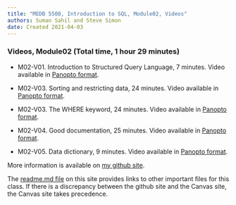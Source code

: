 ```yaml
---
title: "MEDB 5508, Introduction to SQL, Module02, Videos"
authors: Suman Sahil and Steve Simon
date: Created 2021-04-03
---
```


### Videos, Module02 (Total time, 1 hour 29 minutes)

+ M02-V01. Introduction to Structured Query Language, 7 minutes. Video available in [Panopto format][m02v01].

+ M02-V03. Sorting and restricting data, 24 minutes. Video available in [Panopto format][m02v02].

+ M02-V03. The WHERE keyword, 24 minutes. Video available in [Panopto format][m02V03].

+ M02-V04. Good documentation, 25 minutes. Video available in [Panopto format][m02v04].

+ M02-V05. Data dictionary, 9 minutes. Video available in [Panopto format][m02v05].

More information is available on [my github site][thisf].

The [readme.md file][mygit] on this site provides links to other important files for this class. If there is a discrepancy between the github site and the Canvas site, the Canvas site takes precedence.

<!---my git--->
[thisf]: https://github.com/pmean/introduction-to-sql/blob/master/modules/5508-02-videos.md
[mygit]: https://github.com/pmean/introduction-to-sql/blob/master/README.md

[m02v01]: https://umsystem.hosted.panopto.com/Panopto/Pages/Viewer.aspx?id=01e81458-a1f2-4851-bfa8-aaa70134a584
[m02v02]: https://umsystem.hosted.panopto.com/Panopto/Pages/Viewer.aspx?id=f3fa124f-bbf2-4234-9852-aab1013258c2
[m02v03]: https://umsystem.hosted.panopto.com/Panopto/Pages/Viewer.aspx?id=3d8e748e-03d4-4e1c-8038-aab70105f3d7
[m02v04]: https://umsystem.hosted.panopto.com/Panopto/Pages/Viewer.aspx?id=dd509ca9-9888-4cc7-b60b-ab19014226bd
[m02V05]: https://umsystem.hosted.panopto.com/Panopto/Pages/Viewer.aspx?id=180e269c-32a1-42e6-bd1f-ab19014ba38a
